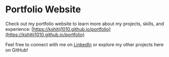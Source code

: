 # Portfolio Website

Check out my portfolio website to learn more about my projects, skills, and experience: [https://kshitij1010.github.io/portfolio](https://kshitij1010.github.io/portfolio)

Feel free to connect with me on [LinkedIn]([https://www.linkedin.com/in/kshitijjoshi10/) or explore my other projects here on GitHub!
